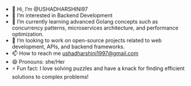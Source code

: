 - 👋 Hi, I’m @USHADHARSHINI97
- 👀 I’m interested in Backend Development
- 🌱 I’m currently learning advanced Golang concepts such as concurrency patterns, microservices architecture, and performance optimization.
- 💞️ I’m looking to work on open-source projects related to web development, APIs, and backend frameworks.
- 📫 How to reach me ushadharshini1997@gmail.com
- 😄 Pronouns: she/Her
- ⚡ Fun fact: I love solving puzzles and have a knack for finding efficient solutions to complex problems!

<!---
USHADHARSHINI97/USHADHARSHINI97 is a ✨ special ✨ repository because its `README.md` (this file) appears on your GitHub profile.
You can click the Preview link to take a look at your changes.
--->
